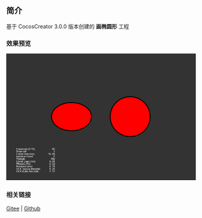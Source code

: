 ## 简介

基于 CocosCreator 3.0.0 版本创建的 **画椭圆形** 工程

### 效果预览
![image](../../image/202203/2022030404.png)

### 相关链接
[Gitee](https://gitee.com/mirrors_cocos-creator/test-cases-3d/tree/v3.0/assets/cases/ui/14.graphics) | [Github](https://github.com/cocos-creator/test-cases-3d/tree/v3.0/assets/cases/ui/14.graphics)
